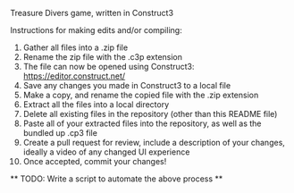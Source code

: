 Treasure Divers game, written in Construct3

Instructions for making edits and/or compiling:
1. Gather all files into a .zip file
2. Rename the zip file with the .c3p extension
3. The file can now be opened using Construct3: https://editor.construct.net/
4. Save any changes you made in Construct3 to a local file
5. Make a copy, and rename the copied file with the .zip extension
6. Extract all the files into a local directory
7. Delete all existing files in the repository (other than this README file)
8. Paste all of your extracted files into the repository, as well as the bundled up .cp3 file
9. Create a pull request for review, include a description of your changes, ideally a video of any changed UI experience
10. Once accepted, commit your changes!

** TODO: Write a script to automate the above process **
